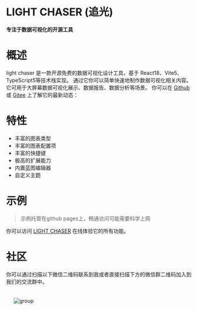 # LIGHT CHASER (追光)

**专注于数据可视化的开源工具**

# 概述

light chaser 是一款开源免费的数据可视化设计工具，基于 React18、Vite5、TypeScript5等技术栈实现。 通过它你可以简单快速地制作数据可视化相关内容。它可用于大屏幕数据可视化展示、数据报告、数据分析等场景。
你可以在 [Github](https://github.com/xiaopujun/light-chaser) 或 [Gitee](https://gitee.com/xiaopujun/light-chaser) 上了解它的最新动态：

# 特性

- 丰富的图表类型
- 丰富的图表配置项
- 丰富的快捷键
- 极高的扩展能力
- 内置蓝图编辑器
- 自定义主题

# 示例

> 示例托管在github pages上，畅通访问可能需要科学上网

你可以访问 [LIGHT CHASER](https://xiaopujun.github.io/light-chaser/) 在线体验它的所有功能。

# 社区

你可以通过扫描以下微信二维码联系到我或者直接扫描下方的微信群二维码加入到我们的交流群中。

<div style="display: flex">
    <div  style="padding: 20px"><img alt="group" src="https://picdm.sunbangyan.cn/2024/02/27/5fb88ecec11ce841868746dd68c4142f.jpeg"></div>
</div>
